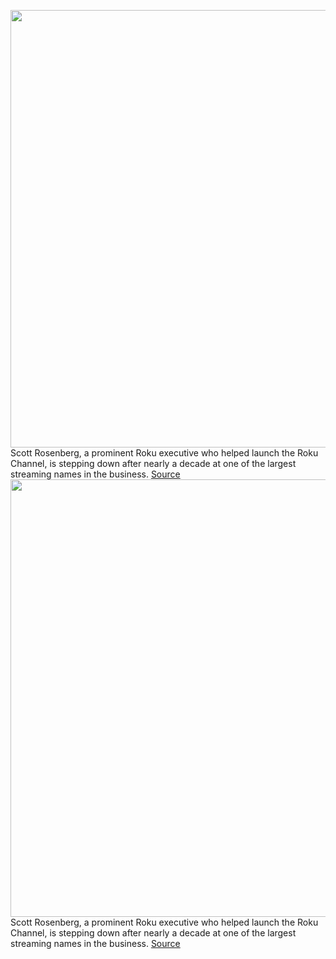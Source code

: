 <img src='https://cdn.vox-cdn.com/thumbor/-v2SILnRmGupuipjpMw_TLU9dgo=/0x0:768x432/1200x800/filters:focal(323x155:445x277)/cdn.vox-cdn.com/uploads/chorus_image/image/70361832/roku_channel.0.jpg' width='700px' /><br/>
Scott Rosenberg, a prominent Roku executive who helped launch the Roku Channel, is stepping down after nearly a decade at one of the largest streaming names in the business.
<a href='https://www.theverge.com/2022/1/7/22872850/roku-scott-rosenberg-stepping-down'> Source <a/><img src='https://cdn.vox-cdn.com/thumbor/-v2SILnRmGupuipjpMw_TLU9dgo=/0x0:768x432/1200x800/filters:focal(323x155:445x277)/cdn.vox-cdn.com/uploads/chorus_image/image/70361832/roku_channel.0.jpg' width='700px' /><br/>
Scott Rosenberg, a prominent Roku executive who helped launch the Roku Channel, is stepping down after nearly a decade at one of the largest streaming names in the business.
<a href='https://www.theverge.com/2022/1/7/22872850/roku-scott-rosenberg-stepping-down'> Source <a/>